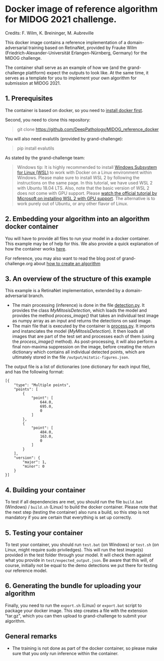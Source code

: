 # Docker image of reference algorithm for MIDOG 2021 challenge.

Credits: F. Wilm, K. Breininger, M. Aubreville

This docker image contains a reference implementation of a domain-adversarial training based on RetinaNet, provided by Frauke Wilm (Friedrich-Alexander-Universität Erlangen-Nürnberg, Germany) for the MIDOG challenge.

The container shall serve as an example of how we (and the grand-challenge plattform) expect the outputs to look like. At the same time, it serves as a template for you to implement your own algorithm for submission at MIDOG 2021.

## 1. Prerequisites

The container is based on docker, so you need to [install docker first](https://www.docker.com/get-started). 

Second, you need to clone this repository:
> git clone https://github.com/DeepPathology/MIDOG_reference_docker

You will also need evalutils (provided by grand-challenge):
> pip install evalutils

As stated by the grand-challenge team:
>Windows tip: It is highly recommended to install [Windows Subsystem for Linux (WSL)](https://docs.microsoft.com/en-us/windows/wsl/install-win10) to work with Docker on a Linux environment within Windows. Please make sure to install WSL 2 by following the instructions on the same page. In this tutorial, we have used WSL 2 with Ubuntu 18.04 LTS. Also, note that the basic version of WSL 2 does not come with GPU support. Please [watch the official tutorial by Microsoft on installing WSL 2 with GPU support](https://www.youtube.com/watch?v=PdxXlZJiuxA). The alternative is to work purely out of Ubuntu, or any other flavor of Linux.

## 2. Embedding your algorithm into an algorithm docker container

You will have to provide all files to run your model in a docker container. This example may be of help for this. We also provide a quick explanation of how the container works [here](https://youtube.com).

For reference, you may also want to read the blog post of grand-challenge.org about [how to create an algorithm](https://grand-challenge.org/blogs/create-an-algorithm/)

## 3. An overview of the structure of this example

This example is a RetinaNet implementation, extended by a domain-adversarial branch. 
- The main processing (inference) is done in the file [detection.py](detection.py). It provides the class *MyMitosisDetection*, which loads the model and provides the method *process_image()* that takes an individual test image as numpy array as an input and returns the detections on said image.
- The main file that is executed by the container is [process.py](process.py). It imports and instanciates the model (*MyMitosisDetection*). It then loads all images that are part of the test set and processes each of them (using the *process_image()* method). As post-processing, it will also perform a final non-maxima suppression on the image, before creating the return dictionary which contains all individual detected points, which are ultimately stored in the file `/output/mitotic-figures.json`. 

The output file is a list of dictionaries (one dictionary for each input file), and has the following format:

```
[{
    "type": "Multiple points",
    "points": [
        {
            "point": [
                644.0,
                695.0,
                0
            ]
        },
        {
            "point": [
                484.0,
                163.0,
                0
            ]
        }
    ],
    "version": {
        "major": 1,
        "minor": 0
    }
}]
```

## 4. Building your container

To test if all dependencies are met, you should run the file `build.bat` (Windows) / `build.sh` (Linux) to build the docker container. Please note that the next step (testing the container) also runs a build, so this step is not mandatory if you are certain that everything is set up correctly.

## 5. Testing your container

To test your container, you should run `test.bat` (on Windows) or `test.sh` (on Linux, might require sudo priviledges). This will run the test image(s) provided in the test folder through your model. It will check them against what you provide in `test/expected_output.json`. Be aware that this will, of course, initially not be equal to the demo detections we put there for testing our reference model.

## 6. Generating the bundle for uploading your algorithm

Finally, you need to run the `export.sh` (Linux) or `export.bat` script to package your docker image. This step creates a file with the extension "tar.gz", which you can then upload to grand-challenge to submit your algorithm.

## General remarks
- The training is not done as part of the docker container, so please make sure that you only run inference within the container.


